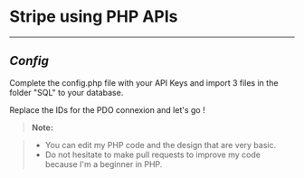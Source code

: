 Stripe using PHP APIs
===================
----------


*Config*
-------------

Complete the config.php file with your API Keys and import 3 files in the folder "SQL" to your database. 

Replace the IDs for the PDO connexion and let's go !

> **Note:**

> - You can edit my PHP code and the design that are very basic.
> - Do not hesitate to make pull requests to improve my code because I'm a beginner in PHP.


